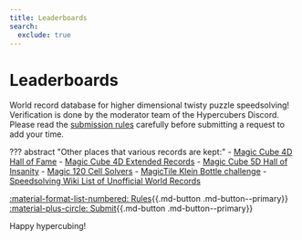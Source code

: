 ```yaml
---
title: Leaderboards
search:
  exclude: true
---
```


<meta property="og:type" content="website">
<meta property="og:title" content="Leaderboards" />
<meta property="og:description" content="World record database for higher dimensional twisty puzzle speedsolving" />
<meta property="og:url" content="https://hypercubing.xyz/" />
<meta property="og:image" content="https://assets.hypercubing.xyz/img/virt/mc4d_3x3x3x3.png" />

# Leaderboards

World record database for higher dimensional twisty puzzle speedsolving! Verification is done by the moderator team of the Hypercubers Discord. Please read the [submission rules](rules.md) carefully before submitting a request to add your time.

??? abstract "Other places that various records are kept:"
    - [Magic Cube 4D Hall of Fame](https://superliminal.com/cube/halloffame.htm)
    - [Magic Cube 4D Extended Records](http://wiki.superliminal.com/wiki/MC4D_Records)
    - [Magic Cube 5D Hall of Insanity](http://www.gravitation3d.com/magiccube5d/hallofinsanity.html)
    - [Magic 120 Cell Solvers](http://www.gravitation3d.com/magic120cell/index.html)
    - [MagicTile Klein Bottle challenge](http://roice3.org/magictile/mathologer/)
    - [Speedsolving Wiki List of Unofficial World Records](https://www.speedsolving.com/wiki/index.php?title=List_of_Unofficial_World_Records#High_Dimensional_Puzzles)

[:material-format-list-numbered: Rules](https://hypercubing.xyz/leaderboards/rules/){{.md-button .md-button--primary}}
[:material-plus-circle: Submit](https://forms.gle/Y7Vpi3pb8989Ay8W8){{.md-button .md-button--primary}}



Happy hypercubing!
